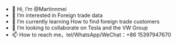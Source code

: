- 👋 Hi, I’m @Martinnmei
- 👀 I’m interested in Foreign trade data
- 🌱 I’m currently learning How to find foreign trade customers
- 💞️ I’m looking to collaborate on Tesla and the VW Group
- 📫 How to reach me，tel/WhatsApp/WeChat：+86 15397947670

<!---
Martinnmei/Martinnmei is a ✨ special ✨ repository because its `README.md` (this file) appears on your GitHub profile.
You can click the Preview link to take a look at your changes.
--->
